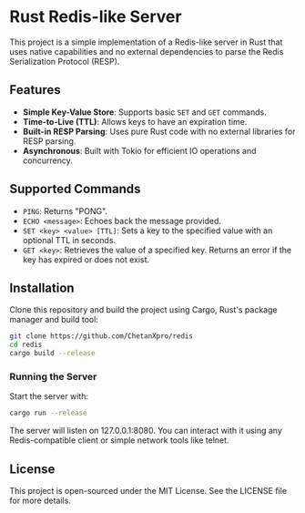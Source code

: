 # Rust Redis-like Server

This project is a simple implementation of a Redis-like server in Rust that uses native capabilities and no external dependencies to parse the Redis Serialization Protocol (RESP).

## Features

- **Simple Key-Value Store**: Supports basic `SET` and `GET` commands.
- **Time-to-Live (TTL)**: Allows keys to have an expiration time.
- **Built-in RESP Parsing**: Uses pure Rust code with no external libraries for RESP parsing.
- **Asynchronous**: Built with Tokio for efficient IO operations and concurrency.

## Supported Commands

- `PING`: Returns "PONG".
- `ECHO <message>`: Echoes back the message provided.
- `SET <key> <value> [TTL]`: Sets a key to the specified value with an optional TTL in seconds.
- `GET <key>`: Retrieves the value of a specified key. Returns an error if the key has expired or does not exist.


## Installation

Clone this repository and build the project using Cargo, Rust's package manager and build tool:

```bash
git clone https://github.com/ChetanXpro/redis
cd redis
cargo build --release
```

### Running the Server

Start the server with:

```bash
cargo run --release
```

The server will listen on 127.0.0.1:8080. You can interact with it using any Redis-compatible client or simple network tools like telnet.


## License
This project is open-sourced under the MIT License. See the LICENSE file for more details.
